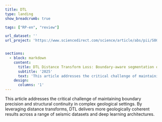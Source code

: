```yaml
---
title: DTL
type: landing
show_breadcrumb: true

tags: ["RP-en", "review"]

url_dataset: ''
url_project: 'https://www.sciencedirect.com/science/article/abs/pii/S0098300425002110'


sections:
  - block: markdown
    content:
      title: DTL Distance Transform Loss: Boundary-aware segmentation of seismic data
      subtitle: '2025'
      text: 'This article addresses the critical challenge of maintaining boundary precision and structural continuity in complex geological settings. By leveraging distance transforms, DTL delivers more geologically coherent results across a range of seismic datasets and deep learning architectures.'
    design:
      columns: '1'
---
```


This article addresses the critical challenge of maintaining boundary precision and structural continuity in complex geological settings. By leveraging distance transforms, DTL delivers more geologically coherent results across a range of seismic datasets and deep learning architectures.
 
